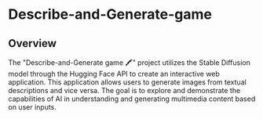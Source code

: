 # Describe-and-Generate-game

## Overview

The "Describe-and-Generate game 🖍️" project utilizes the Stable Diffusion model through the Hugging Face API to create an interactive web application. This application allows users to generate images from textual descriptions and vice versa. The goal is to explore and demonstrate the capabilities of AI in understanding and generating multimedia content based on user inputs.

